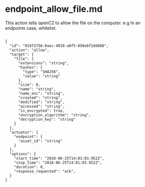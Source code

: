 
# endpoint_allow_file.md

This action tells openC2 to allow the file on the computer. e.g In an endpoints case, whitelist.

```

{
  "id": "019f3756-0aec-4010-a0f5-050ebf2dd680",
  "action": "allow",
  "target": {
    "file": {
      "extensions": "string",
      "hashes": {
        "type": "SHA256",
        "value": "string"
      },
      "size": 0,
      "name": "string",
      "name_enc": "string",
      "created": "string",
      "modified": "string",
      "accessed": "string",
      "is_encrypted": true,
      "encryption_algorithm": "string",
      "decryption_key": "string"
    }
  },
  "actuator": {
    "endpoint": {
      "asset_id": "string"
    }
  },
  "options": {
    "start_time": "2018-06-25T14:01:03.952Z",
    "stop_time": "2018-06-25T14:01:03.952Z",
    "duration": 0,
    "response_requested": "ack",
  }
}
```
